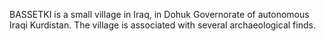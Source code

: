 BASSETKI is a small village in Iraq, in Dohuk Governorate of autonomous Iraqi Kurdistan. The village is associated with several archaeological finds.
